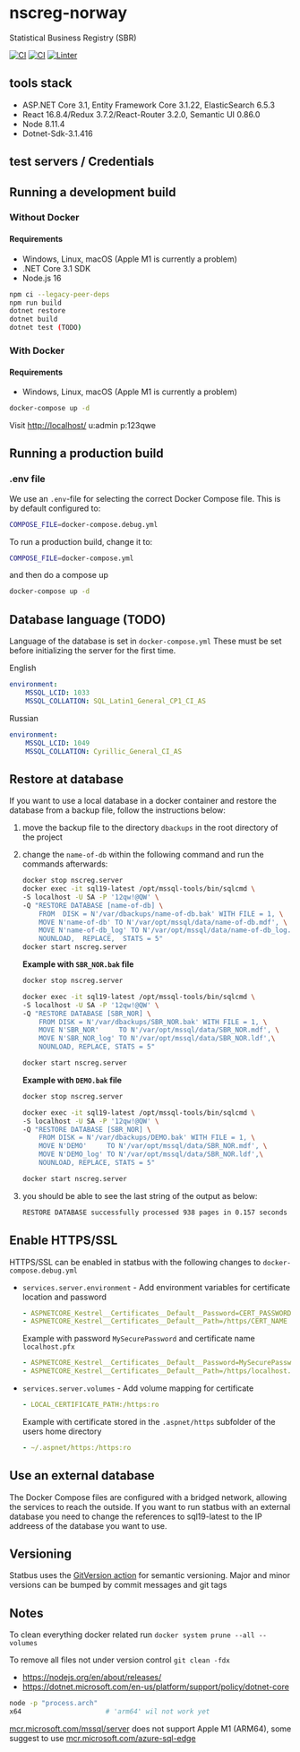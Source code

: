 # nscreg-norway

Statistical Business Registry (SBR)

[![CI](https://github.com/statisticsnorway/statbus/actions/workflows/ci-workflow.yaml/badge.svg)](https://github.com/statisticsnorway/statbus/actions/workflows/ci-workflow.yaml)
[![CI](https://github.com/statisticsnorway/statbus/actions/workflows/cd-workflow.yaml/badge.svg)](https://github.com/statisticsnorway/statbus/actions/workflows/cd-workflow.yaml)
[![Linter](https://github.com/statisticsnorway/statbus/actions/workflows/linter-workflow.yaml/badge.svg)](https://github.com/statisticsnorway/statbus/actions/workflows/linter-workflow.yaml)

## tools stack

* ASP.NET Core 3.1, Entity Framework Core 3.1.22, ElasticSearch 6.5.3
* React 16.8.4/Redux 3.7.2/React-Router 3.2.0, Semantic UI 0.86.0
* Node 8.11.4
* Dotnet-Sdk-3.1.416

## test servers / Credentials

## Running a development build

### Without Docker

#### Requirements

* Windows, Linux, macOS (Apple M1 is currently a problem)
* .NET Core 3.1 SDK
* Node.js 16

```sh
npm ci --legacy-peer-deps
npm run build
dotnet restore
dotnet build
dotnet test (TODO)
```

### With Docker

#### Requirements

* Windows, Linux, macOS (Apple M1 is currently a problem)

```sh
docker-compose up -d
```

Visit <http://localhost/> u:admin p:123qwe

## Running a production build

### .env file

We use an `.env`-file for selecting the correct Docker Compose file. This is by default configured to:

```sh
COMPOSE_FILE=docker-compose.debug.yml
```

To run a production build, change it to:

```sh
COMPOSE_FILE=docker-compose.yml
```

and then do a compose up

```sh
docker-compose up -d
```

## Database language (TODO)

Language of the database is set in `docker-compose.yml` These must be set before initializing the server for the first time.

English

```yaml
environment:
    MSSQL_LCID: 1033
    MSSQL_COLLATION: SQL_Latin1_General_CP1_CI_AS
```

Russian

```yaml
environment:
    MSSQL_LCID: 1049
    MSSQL_COLLATION: Cyrillic_General_CI_AS
```

## Restore at database

If you want to use a local database in a docker container and restore the database from a backup file, follow the instructions below:

1) move the backup file to the directory `dbackups` in the root directory of the project

2) change the `name-of-db` within the following command and run the commands afterwards:

    ``` bash
    docker stop nscreg.server
    docker exec -it sql19-latest /opt/mssql-tools/bin/sqlcmd \
    -S localhost -U SA -P '12qw!@QW' \
    -Q "RESTORE DATABASE [name-of-db] \
        FROM  DISK = N'/var/dbackups/name-of-db.bak' WITH FILE = 1, \
        MOVE N'name-of-db' TO N'/var/opt/mssql/data/name-of-db.mdf', \
        MOVE N'name-of-db_log' TO N'/var/opt/mssql/data/name-of-db_log.ldf',\
        NOUNLOAD,  REPLACE,  STATS = 5"
    docker start nscreg.server
    ```

    **Example with `SBR_NOR.bak` file**

    ``` bash
    docker stop nscreg.server
    ```

    ``` bash
    docker exec -it sql19-latest /opt/mssql-tools/bin/sqlcmd \
    -S localhost -U SA -P '12qw!@QW' \
    -Q "RESTORE DATABASE [SBR_NOR] \
        FROM DISK = N'/var/dbackups/SBR_NOR.bak' WITH FILE = 1, \
        MOVE N'SBR_NOR'     TO N'/var/opt/mssql/data/SBR_NOR.mdf', \
        MOVE N'SBR_NOR_log' TO N'/var/opt/mssql/data/SBR_NOR.ldf',\
        NOUNLOAD, REPLACE, STATS = 5"
    ```

    ``` bash
    docker start nscreg.server
    ```

    **Example with `DEMO.bak` file**

    ``` bash
    docker stop nscreg.server
    ```

    ``` bash
    docker exec -it sql19-latest /opt/mssql-tools/bin/sqlcmd \
    -S localhost -U SA -P '12qw!@QW' \
    -Q "RESTORE DATABASE [SBR_NOR] \
        FROM DISK = N'/var/dbackups/DEMO.bak' WITH FILE = 1, \
        MOVE N'DEMO'     TO N'/var/opt/mssql/data/SBR_NOR.mdf', \
        MOVE N'DEMO_log' TO N'/var/opt/mssql/data/SBR_NOR.ldf',\
        NOUNLOAD, REPLACE, STATS = 5"
    ```

    ``` bash
    docker start nscreg.server
    ```

3) you should be able to see the last string of the output as below:

    ``` bash
    RESTORE DATABASE successfully processed 938 pages in 0.157 seconds (46.651 MB/sec).
    ```

## Enable HTTPS/SSL

HTTPS/SSL can be enabled in statbus with the following changes to `docker-compose.debug.yml`

- `services.server.environment` - Add environment variables for certificate location and password
   ``` yaml
   - ASPNETCORE_Kestrel__Certificates__Default__Password=CERT_PASSWORD
   - ASPNETCORE_Kestrel__Certificates__Default__Path=/https/CERT_NAME
   ```
  Example with password `MySecurePassword` and certificate name `localhost.pfx`
   ``` yaml
   - ASPNETCORE_Kestrel__Certificates__Default__Password=MySecurePassword
   - ASPNETCORE_Kestrel__Certificates__Default__Path=/https/localhost.pfx
   ```
- `services.server.volumes` - Add volume mapping for certificate
   ``` yaml
   - LOCAL_CERTIFICATE_PATH:/https:ro
   ```
   Example with certificate stored in the `.aspnet/https` subfolder of the users home directory
   ``` yaml
   - ~/.aspnet/https:/https:ro
   ```

## Use an external database

The Docker Compose files are configured with a bridged network, allowing the services to reach the outside. If you want to run statbus with an external database you need to change the references to sql19-latest to the IP addreess of the database you want to use.

## Versioning

Statbus uses the [GitVersion action](https://github.com/GitTools/actions) for semantic versioning. Major and minor versions can be bumped by commit messages and git tags

## Notes

To clean everything docker related run ```docker system prune --all --volumes```

To remove all files not under version control ```git clean -fdx```

* <https://nodejs.org/en/about/releases/>
* <https://dotnet.microsoft.com/en-us/platform/support/policy/dotnet-core>

```sh
node -p "process.arch"
x64                     # 'arm64' wil not work yet
```

[mcr.microsoft.com/mssql/server](https://hub.docker.com/_/microsoft-mssql-server) does not support Apple M1 (ARM64), some suggest to use [mcr.microsoft.com/azure-sql-edge](https://hub.docker.com/_/microsoft-azure-sql-edge)
